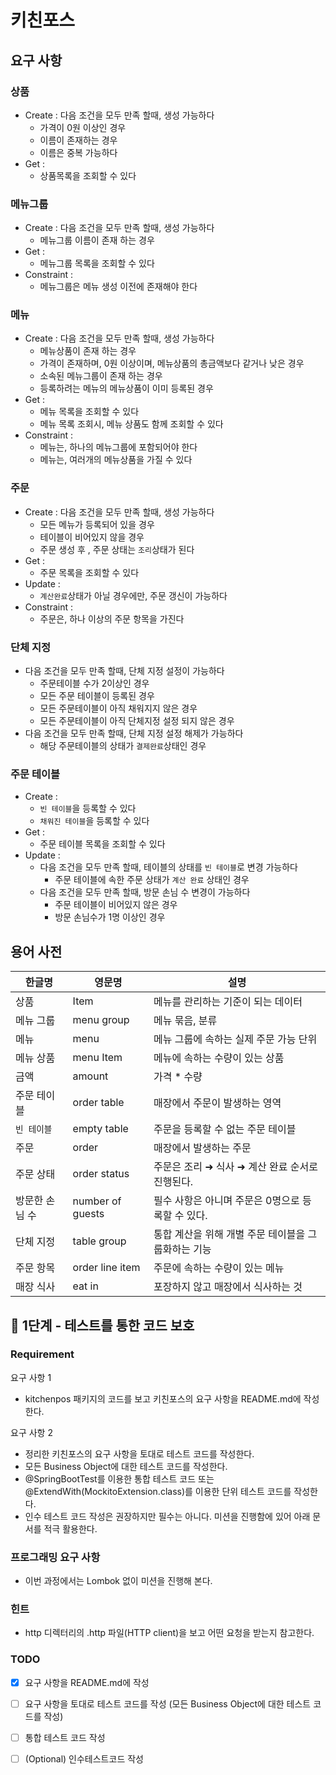 # 키친포스

## 요구 사항

### 상품
* Create : 다음 조건을 모두 만족 할때, 생성 가능하다
    * 가격이 0원 이상인 경우
    * 이름이 존재하는 경우
    * 이름은 중복 가능하다
* Get : 
    * 상품목록을 조회할 수 있다

### 메뉴그룹
* Create : 다음 조건을 모두 만족 할때, 생성 가능하다
    * 메뉴그룹 이름이 존재 하는 경우
* Get : 
    * 메뉴그룹 목록을 조회할 수 있다
* Constraint : 
    * 메뉴그룹은 메뉴 생성 이전에 존재해야 한다

### 메뉴
* Create : 다음 조건을 모두 만족 할때, 생성 가능하다
    * 메뉴상품이 존재 하는 경우
    * 가격이 존재하며, 0원 이상이며, 메뉴상품의 총금액보다 같거나 낮은 경우
    * 소속된 메뉴그룹이 존재 하는 경우
    * 등록하려는 메뉴의 메뉴상품이 이미 등록된 경우
* Get : 
    * 메뉴 목록을 조회할 수 있다
    * 메뉴 목록 조회시, 메뉴 상품도 함께 조회할 수 있다
* Constraint : 
    * 메뉴는, 하나의 메뉴그룹에 포함되어야 한다
    * 메뉴는, 여러개의 메뉴상품을 가질 수 있다

### 주문
* Create : 다음 조건을 모두 만족 할때, 생성 가능하다
    * 모든 메뉴가 등록되어 있을 경우
    * 테이블이 비어있지 않을 경우
    * 주문 생성 후 , 주문 상태는 `조리`상태가 된다
* Get : 
    * 주문 목록을 조회할 수 있다
* Update : 
    * `계산완료`상태가 아닐 경우에만, 주문 갱신이 가능하다
* Constraint : 
    * 주문은, 하나 이상의 주문 항목을 가진다

### 단체 지정
* 다음 조건을 모두 만족 할때, 단체 지정 설정이 가능하다
    * 주문테이블 수가  2이상인 경우
    * 모든 주문 테이블이 등록된 경우
    * 모든 주문테이블이 아직 채워지지 않은 경우
    * 모든 주문테이블이 아직 단체지정 설정 되지 않은 경우
* 다음 조건을 모두 만족 할때, 단체 지정 설정 해제가 가능하다
    * 해당 주문테이블의 상태가 `결제완료`상태인 경우

### 주문 테이블
* Create :
    * `빈 테이블`을 등록할 수 있다
    * `채워진 테이블`을 등록할 수 있다
* Get : 
    * 주문 테이블 목록을 조회할 수 있다
* Update :
    *  다음 조건을 모두 만족 할때, 테이블의 상태를 `빈 테이블`로 변경 가능하다
        * 주문 테이블에 속한 주문 상태가 `계산 완료` 상태인 경우
    *  다음 조건을 모두 만족 할때, 방문 손님 수 변경이 가능하다
        * 주문 테이블이 비어있지 않은 경우
        * 방문 손님수가 1명 이상인 경우

## 용어 사전

| 한글명 | 영문명 | 설명 |
| --- | --- | --- |
| 상품 | Item | 메뉴를 관리하는 기준이 되는 데이터 |
| 메뉴 그룹 | menu group | 메뉴 묶음, 분류 |
| 메뉴 | menu | 메뉴 그룹에 속하는 실제 주문 가능 단위 |
| 메뉴 상품 | menu Item | 메뉴에 속하는 수량이 있는 상품 |
| 금액 | amount | 가격 * 수량 |
| 주문 테이블 | order table | 매장에서 주문이 발생하는 영역 |
| `빈 테이블` | empty table | 주문을 등록할 수 없는 주문 테이블 |
| 주문 | order | 매장에서 발생하는 주문 |
| 주문 상태 | order status | 주문은 조리 ➜ 식사 ➜ 계산 완료 순서로 진행된다. |
| 방문한 손님 수 | number of guests | 필수 사항은 아니며 주문은 0명으로 등록할 수 있다. |
| 단체 지정 | table group | 통합 계산을 위해 개별 주문 테이블을 그룹화하는 기능 |
| 주문 항목 | order line item | 주문에 속하는 수량이 있는 메뉴 |
| 매장 식사 | eat in | 포장하지 않고 매장에서 식사하는 것 |


## 🚀 1단계 - 테스트를 통한 코드 보호

### Requirement
요구 사항 1
- kitchenpos 패키지의 코드를 보고 키친포스의 요구 사항을 README.md에 작성한다.

요구 사항 2
- 정리한 키친포스의 요구 사항을 토대로 테스트 코드를 작성한다. 
- 모든 Business Object에 대한 테스트 코드를 작성한다. 
- @SpringBootTest를 이용한 통합 테스트 코드 또는 @ExtendWith(MockitoExtension.class)를 이용한 단위 테스트 코드를 작성한다.
- 인수 테스트 코드 작성은 권장하지만 필수는 아니다. 미션을 진행함에 있어 아래 문서를 적극 활용한다.

### 프로그래밍 요구 사항
- 이번 과정에서는 Lombok 없이 미션을 진행해 본다.

### 힌트
- http 디렉터리의 .http 파일(HTTP client)을 보고 어떤 요청을 받는지 참고한다.

### TODO
- [x] 요구 사항을 README.md에 작성
- [ ] 요구 사항을 토대로 테스트 코드를 작성 (모든 Business Object에 대한 테스트 코드를 작성)
- [ ] 통합 테스트 코드 작성
- [ ] (Optional) 인수테스트코드 작성


